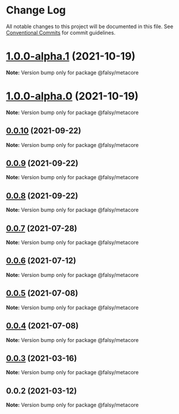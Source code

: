 # Change Log

All notable changes to this project will be documented in this file.
See [Conventional Commits](https://conventionalcommits.org) for commit guidelines.

# [1.0.0-alpha.1](https://github.com/flsy/meta/compare/@falsy/metacore@1.0.0-alpha.0...@falsy/metacore@1.0.0-alpha.1) (2021-10-19)

**Note:** Version bump only for package @falsy/metacore





# [1.0.0-alpha.0](https://github.com/flsy/meta/compare/@falsy/metacore@1.0.0...@falsy/metacore@1.0.0-alpha.0) (2021-10-19)

**Note:** Version bump only for package @falsy/metacore





## [0.0.10](https://github.com/flsy/meta/compare/@falsy/metacore@0.0.9...@falsy/metacore@0.0.10) (2021-09-22)

**Note:** Version bump only for package @falsy/metacore





## [0.0.9](https://github.com/flsy/meta/compare/@falsy/metacore@0.0.8...@falsy/metacore@0.0.9) (2021-09-22)

**Note:** Version bump only for package @falsy/metacore





## [0.0.8](https://github.com/flsy/meta/compare/@falsy/metacore@0.0.6...@falsy/metacore@0.0.8) (2021-09-22)

**Note:** Version bump only for package @falsy/metacore





## [0.0.7](https://github.com/flsy/meta/compare/@falsy/metacore@0.0.6...@falsy/metacore@0.0.7) (2021-07-28)

**Note:** Version bump only for package @falsy/metacore





## [0.0.6](https://github.com/flsy/meta/compare/@falsy/metacore@0.0.5...@falsy/metacore@0.0.6) (2021-07-12)

**Note:** Version bump only for package @falsy/metacore





## [0.0.5](https://github.com/flsy/meta/compare/@falsy/metacore@0.0.4...@falsy/metacore@0.0.5) (2021-07-08)

**Note:** Version bump only for package @falsy/metacore





## [0.0.4](https://github.com/flsy/meta/compare/@falsy/metacore@0.0.3...@falsy/metacore@0.0.4) (2021-07-08)

**Note:** Version bump only for package @falsy/metacore





## [0.0.3](https://github.com/flsy/meta/compare/@falsy/metacore@0.0.2...@falsy/metacore@0.0.3) (2021-03-16)

**Note:** Version bump only for package @falsy/metacore





## 0.0.2 (2021-03-12)

**Note:** Version bump only for package @falsy/metacore
